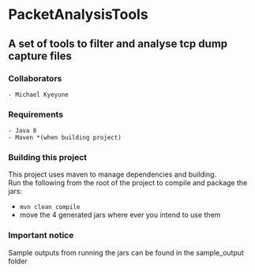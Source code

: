 # PacketAnalysisTools
## A set of tools to filter and analyse tcp dump capture files

### Collaborators
    - Michael Kyeyune

### Requirements
    - Java 8
    - Maven *(when building project)

### Building this project
This project uses maven to manage dependencies and building. <br>
Run the following from the root of the project to compile and package the jars:
   - ```mvn clean compile```
   - move the 4 generated jars where ever you intend to use them

### Important notice
Sample outputs from running the jars can be found in the sample_output folder